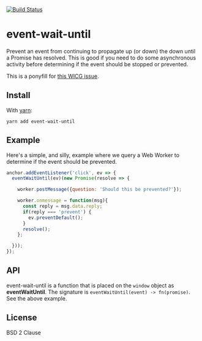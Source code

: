 [![Build Status](https://travis-ci.org/matthewp/event-wait-until.svg?branch=master)](https://travis-ci.org/matthewp/event-wait-until)

# event-wait-until

Prevent an event from continuing to propagate up (or down) the down until a Promise has resolved. This is good if you need to do some asynchronous activity before determining if the event should be stopped or prevented.

This is a ponyfill for [this WICG issue](https://discourse.wicg.io/t/waituntil-on-dom-events/2056).

## Install

With [yarn](https://yarnpkg.com/en/):

```shell
yarn add event-wait-until
```

## Example

Here's a simple, and silly, example where we query a Web Worker to determine if the event should be prevented.

```js
anchor.addEventListener('click', ev => {
  eventWaitUntil(ev)(new Promise(resolve => {

    worker.postMessage({question: 'Should this be prevented?'});

    worker.onmessage = function(msg){
      const reply = msg.data.reply;
      if(reply === 'prevent') {
        ev.preventDefault();
      }
      resolve();
    };

  }));
});
```

## API

event-wait-until is a function that is placed on the `window` object as **eventWaitUntil**. The signature is `eventWaitUntil(event) -> fn(promise)`. See the above example.

## License

BSD 2 Clause
